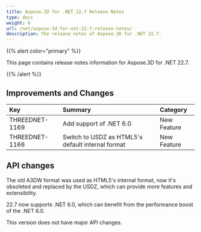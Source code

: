 ```yaml
---
title: Aspose.3D for .NET 22.7 Release Notes
type: docs
weight: 6
url: /net/aspose-3d-for-net-22-7-release-notes/
description: The release notes of Aspose.3D for .NET 22.7.
---
```


{{% alert color="primary" %}}

This page contains release notes information for Aspose.3D for .NET 22.7.

{{% /alert %}}
## **Improvements and Changes**

|**Key**|**Summary**|**Category**|
| :- | :- | :- |
| THREEDNET-1169 | Add support of .NET 6.0 | New Feature |
| THREEDNET-1166 | Switch to USDZ as HTML5's default internal format | New Feature |

## API changes ##


The old A3DW format was used as HTML5's internal format, now it's obsoleted and replaced by the USDZ, which can provide more features and extensibility.

22.7 now supports .NET 6.0, which can benefit from the performance boost of the .NET 6.0.

This version does not have major API changes.


